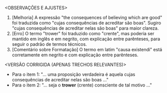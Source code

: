 <OBSERVAÇÕES E AJUSTES>
1. [Melhoria] A expressão "the consequences of believing which are good" foi traduzida como "cujas consequências de acreditar são boas". Sugiro "cujas consequências de acreditar nelas são boas" para maior clareza.
2. [Erro] O termo "trower" foi traduzido como "crente", mas poderia ser mantido em inglês e em negrito, com explicação entre parênteses, para seguir o padrão de termos técnicos.
3. [Comentário sobre Formatação] O termo em latim "causa existendi" está corretamente em negrito e com explicação entre parênteses.

<VERSÃO CORRIGIDA (APENAS TRECHOS RELEVANTES)>
- Para o item 1: "... uma proposição verdadeira é aquela cujas consequências de acreditar nelas são boas ..."
- Para o item 2: "... seja o **trower** (crente) consciente de tal motivo ..."